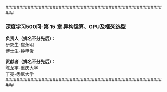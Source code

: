 ###########################################################

### 深度学习500问-第 15 章 异构运算、GPU及框架选型

**负责人（排名不分先后）：**  
研究生-崔永明  
博士生-钟申俊  



**贡献者（排名不分先后）：**  
陈龙宇-重庆大学  
丁亮-悉尼大学  
###########################################################
